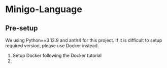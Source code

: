 # Minigo-Language
## Pre-setup 
We using Python==3.12.9 and antlr4 for this project. If it is difficult to setup required version, please use Docker instead.
1. Setup Docker following the Docker tutorial
2. 
